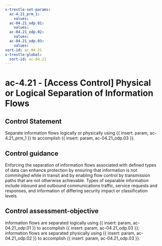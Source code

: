 ```yaml
---
x-trestle-set-params:
  ac-4.21_prm_1:
    values:
  ac-04.21_odp.01:
    values:
  ac-04.21_odp.02:
    values:
  ac-04.21_odp.03:
    values:
sort-id: ac-04.21
x-trestle-global:
  sort-id: ac-04.21
---
```


# ac-4.21 - \[Access Control\] Physical or Logical Separation of Information Flows

## Control Statement

Separate information flows logically or physically using {{ insert: param, ac-4.21_prm_1 }} to accomplish {{ insert: param, ac-04.21_odp.03 }}.

## Control guidance

Enforcing the separation of information flows associated with defined types of data can enhance protection by ensuring that information is not commingled while in transit and by enabling flow control by transmission paths that are not otherwise achievable. Types of separable information include inbound and outbound communications traffic, service requests and responses, and information of differing security impact or classification levels.

## Control assessment-objective

information flows are separated logically using {{ insert: param, ac-04.21_odp.01 }} to accomplish {{ insert: param, ac-04.21_odp.03 }};
information flows are separated physically using {{ insert: param, ac-04.21_odp.02 }} to accomplish {{ insert: param, ac-04.21_odp.03 }}.
